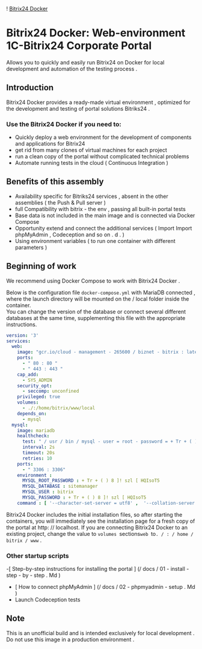 ! [Bitrix24 Docker]( /docs/assets/bitrix24_logo_r_b.png )

# Bitrix24 Docker: Web-environment 1C-Bitrix24 Corporate Portal

Allows you to  quickly  and  easily  run  Bitrix24  on  Docker  for  local  development  and  automation of  the  testing process .

## Introduction

Bitrix24  Docker  provides a  ready-made  virtual  environment ,  optimized  for the  development  and  testing  of portal  solutions  Bitriks24 . 

### Use the Bitrix24 Docker if you need to:

- Quickly  deploy a  web  environment  for the  development of  components  and  applications  for  Bitrix24
- get rid from  many  clones of  virtual  machines  for  each  project
- run a clean  copy of the  portal  without  complicated  technical  problems
- Automate running  tests  in the  cloud  ( Continuous  Integration )

## Benefits of this assembly

- Availability specific  for  Bitriks24  services ,  absent  in the  other  assemblies  ( the Push & Pull  server )
- full Compatibility  with  bitrix - the env ,  passing all  built-in  portal tests 
- Base data is  not  included  in the  main  image  and is  connected  via  Docker  Compose
- Opportunity extend  and  connect the  additional  services  ( Import Import phpMyAdmin ,  Codeception  and  so on . d . )
- Using  environment variables  ( to run one container with different parameters )       

## Beginning of work

 We recommend using Docker Compose to work  with  Bitrix24  Docker  .    

Below  is the  configuration  file  `docker-compose.yml`  with  MariaDB connected  , where the launch directory will be mounted on the / local folder inside the container.        
You can change the version of the database or connect several different databases at the same time, supplementing this file with the appropriate instructions.


```yml
version: '3'
services:
  web:
    image: "gcr.io/cloud - management - 265600 / biznet - bitrix : latest "
    ports:
      - " 80 : 80 "
      - " 443 : 443 "
    cap_add:
      - SYS_ADMIN 
    security_opt:
      - seccomp: unconfined
    privileged: true
    volumes:
      - ./:/home/bitrix/www/local
    depends_on:
      - mysql
  mysql:
    image: mariadb
    healthcheck:
      test: " / usr / bin / mysql - user = root - password = + Tr + ( ) 8 ] ! szl [ HQIsoT5 - execute \" SHOW  DATABASES ; \ " "
      interval: 2s
      timeout: 20s
      retries: 10
    ports:
      - " 3306 : 3306"
    environment :
      MYSQL_ROOT_PASSWORD : + Tr + ( ) 8 ]! szl [ HQIsoT5
      MYSQL_DATABASE : sitemanager
      MYSQL_USER : bitrix
      MYSQL_PASSWORD : + Tr + ( ) 8 ]! szl [ HQIsoT5
    command : [ '--character-set-server = utf8' ,  '--collation-server = utf8_unicode_ci' ,  '--skip-character-set-client-handshake' ,  '--sql-mode =' ]   
```

Bitrix24 Docker includes the initial installation files, so after starting the containers, you will immediately see the installation page for a fresh copy of the portal at http: // localhost. 
If you are connecting Bitrix24 Docker to an existing project, change the value to `volumes `sections`web `to` . / : / home / bitrix / www ` . 


### Other startup scripts

-[ Step-by-step  instructions  for  installing the  portal ] (/ docs / 01 - install - step - by - step . Md )
- [ How to  connect  phpMyAdmin ] (/ docs / 02 - phpmyadmin - setup . Md )
- Launch Codeception  tests

## Note

This is  an unofficial  build  and is  intended  exclusively  for  local  development .  Do not  use  this  image  in a  production  environment .
